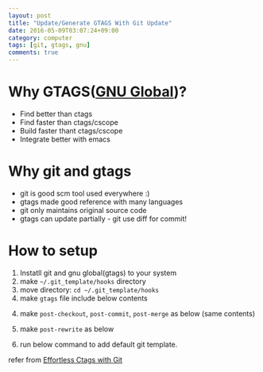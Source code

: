 ```yaml
---
layout: post
title: "Update/Generate GTAGS With Git Update"
date: 2016-05-09T03:07:24+09:00
category: computer
tags: [git, gtags, gnu]
comments: true
---
```


# Why GTAGS([GNU Global](https://www.gnu.org/software/global/))?

* Find better than ctags
* Find faster than ctags/cscope
* Build faster thant ctags/cscope
* Integrate better with emacs

# Why git and gtags

* git is good scm tool used everywhere :)
* gtags made good reference with many languages
* git only maintains original source code
* gtags can update partially - git use diff for commit!

# How to setup

1. Instatll git and gnu global(gtags) to your system
2. make `~/.git_template/hooks` directory
3. move directory: `cd ~/.git_template/hooks`
3. make `gtags` file include below contents
<script src="https://gist.github.com/code4rain/6934e4c29163f4f7e04e286db26e890a.js"></script>
4. make `post-checkout`, `post-commit`, `post-merge` as below (same contents)
  <script src="https://gist.github.com/code4rain/3104edb17699948ab829314bfce23708.js"></script>
5. make `post-rewrite` as below
<script src="https://gist.github.com/code4rain/66ac28c0b4256308808a351d71d1aed0.js"></script>
6. run below command to add default git template.
<script src="https://gist.github.com/code4rain/23f3217d2e784bc18e662ec7bf3f549f.js"></script>

refer from [Effortless Ctags with Git](http://tbaggery.com/2011/08/08/effortless-ctags-with-git.html)


